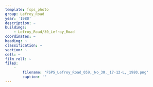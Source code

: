```yaml
---
template: fsps_photo
group: Lefroy_Road
year: '1980'
description: ~
buildings:
    - Lefroy_Road/30_Lefroy_Road
coordinates: ~
heading: ~
classification: ~
section: ~
cell: ~
film_roll: ~
files:
    -
        filename: 'FSPS_Lefroy_Road_059,_No_30,_17-12-L,_1980.png'
        caption: ''
---
```

